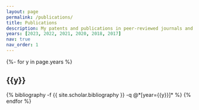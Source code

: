 ```yaml
---
layout: page
permalink: /publications/
title: Publications
description: My patents and publications in peer-reviewed journals and conferences.
years: [2023, 2022, 2021, 2020, 2018, 2017]
nav: true
nav_order: 1
---
```


<!-- _pages/publications.md -->
<div class="publications">

{%- for y in page.years %}
  <h2 class="year">{{y}}</h2>
  {% bibliography -f {{ site.scholar.bibliography }} -q @*[year={{y}}]* %}
{% endfor %}

</div>
